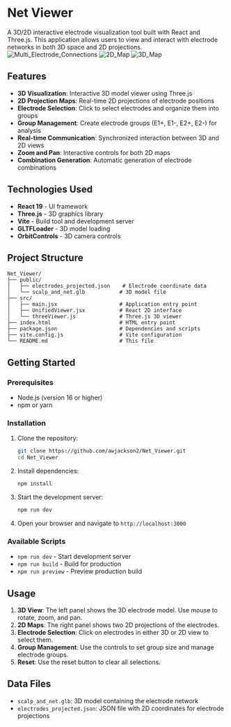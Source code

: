 # Net Viewer

A 3D/2D interactive electrode visualization tool built with React and Three.js. This application allows users to view and interact with electrode networks in both 3D space and 2D projections.
![Multi_Electrode_Connections](https://github.com/user-attachments/assets/36856df4-a824-4f5e-85ee-4eb640ca0ecd)
![2D_Map](https://github.com/user-attachments/assets/bac5a9ef-0f38-47f3-a67f-42055708d814)
![3D_Map](https://github.com/user-attachments/assets/ebd6078a-5665-414d-bc12-064471e75662)


## Features

- **3D Visualization**: Interactive 3D model viewer using Three.js
- **2D Projection Maps**: Real-time 2D projections of electrode positions
- **Electrode Selection**: Click to select electrodes and organize them into groups
- **Group Management**: Create electrode groups (E1+, E1-, E2+, E2-) for analysis
- **Real-time Communication**: Synchronized interaction between 3D and 2D views
- **Zoom and Pan**: Interactive controls for both 2D maps
- **Combination Generation**: Automatic generation of electrode combinations

## Technologies Used

- **React 19** - UI framework
- **Three.js** - 3D graphics library
- **Vite** - Build tool and development server
- **GLTFLoader** - 3D model loading
- **OrbitControls** - 3D camera controls

## Project Structure

```
Net_Viewer/
├── public/
│   ├── electrodes_projected.json    # Electrode coordinate data
│   └── scalp_and_net.glb           # 3D model file
├── src/
│   ├── main.jsx                    # Application entry point
│   ├── UnifiedViewer.jsx           # React 2D interface
│   └── threeViewer.js              # Three.js 3D viewer
├── index.html                      # HTML entry point
├── package.json                    # Dependencies and scripts
├── vite.config.js                  # Vite configuration
└── README.md                       # This file
```

## Getting Started

### Prerequisites

- Node.js (version 16 or higher)
- npm or yarn

### Installation

1. Clone the repository:
   ```bash
   git clone https://github.com/awjackson2/Net_Viewer.git
   cd Net_Viewer
   ```

2. Install dependencies:
   ```bash
   npm install
   ```

3. Start the development server:
   ```bash
   npm run dev
   ```

4. Open your browser and navigate to `http://localhost:3000`

### Available Scripts

- `npm run dev` - Start development server
- `npm run build` - Build for production
- `npm run preview` - Preview production build

## Usage

1. **3D View**: The left panel shows the 3D electrode model. Use mouse to rotate, zoom, and pan.
2. **2D Maps**: The right panel shows two 2D projections of the electrodes.
3. **Electrode Selection**: Click on electrodes in either 3D or 2D view to select them.
4. **Group Management**: Use the controls to set group size and manage electrode groups.
5. **Reset**: Use the reset button to clear all selections.

## Data Files

- `scalp_and_net.glb`: 3D model containing the electrode network
- `electrodes_projected.json`: JSON file with 2D coordinates for electrode projections


